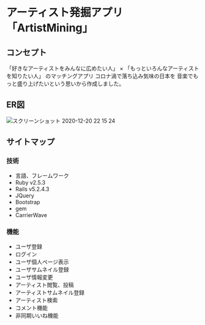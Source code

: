# アーティスト発掘アプリ「ArtistMining」


## コンセプト
「好きなアーティストをみんなに広めたい人」
×
「もっといろんなアーティストを知りたい人」
のマッチングアプリ
コロナ渦で落ち込み気味の日本を
音楽でもっと盛り上げたいという思いから作成しました。

## ER図
![スクリーンショット 2020-12-20 22 15 24](https://user-images.githubusercontent.com/65433193/102714551-9ef10500-4312-11eb-8e41-0fc3ae0748c8.png)

## サイトマップ

### 技術
- 言語、フレームワーク 
 - Ruby v2.5.3
 - Rails v5.2.4.3
 - JQuery
 - Bootstrap
- gem
 - CarrierWave

### 機能
- ユーザ登録
- ログイン
- ユーザ個人ページ表示
- ユーザサムネイル登録
- ユーザ情報変更
- アーティスト閲覧、投稿
- アーティストサムネイル登録
- アーティスト検索
- コメント機能
- 非同期いいね機能


